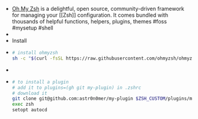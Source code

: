 - [Oh My Zsh](https://ohmyz.sh/) is a delightful, open source, community-driven framework for managing your [[Zsh]] configuration. It comes bundled with thousands of helpful functions, helpers, plugins, themes #foss #mysetup #shell
-
- Install
- ```bash
  # install ohmyzsh
  sh -c "$(curl -fsSL https://raw.githubusercontent.com/ohmyzsh/ohmyzsh/master/tools/install.sh)"
  ```
-
- ```bash
  # to install a plugin
  # add it to plugins=(gh git my-plugin) in .zshrc
  # download it
  git clone git@github.com:astr0n0mer/my-plugin $ZSH_CUSTOM/plugins/my-plugin
  exec zsh
  setopt autocd
  ```